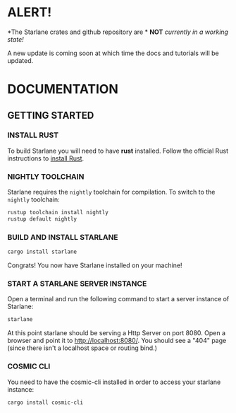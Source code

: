 # **ALERT!**
*The Starlane crates and github repository are * **NOT** *currently in a working state!*  

A new update is coming soon at which time the docs and tutorials will be updated.



# DOCUMENTATION

## GETTING STARTED

### INSTALL RUST

To build Starlane you will need to have **rust** installed. Follow the official Rust instructions to [install Rust](https://www.rust-lang.org/tools/install).

### NIGHTLY TOOLCHAIN

Starlane requires the `nightly` toolchain for compilation. To switch to the `nightly` toolchain:

```bash
rustup toolchain install nightly
rustup default nightly
```

### BUILD AND INSTALL STARLANE

```bash
cargo install starlane
```

Congrats! You now have Starlane installed on your machine!

### START A STARLANE SERVER INSTANCE

Open a terminal and run the following command to start a server instance of Starlane:

```bash
starlane 
```

At this point starlane should be serving a Http Server on port 8080. Open a browser and point it to [http://localhost:8080/](http://localhost:8080/). You should see a "404" page (since there isn't a localhost space or routing bind.)


### COSMIC CLI
You need to have the cosmic-cli installed in order to access your starlane instance:

```bash
cargo install cosmic-cli
```
